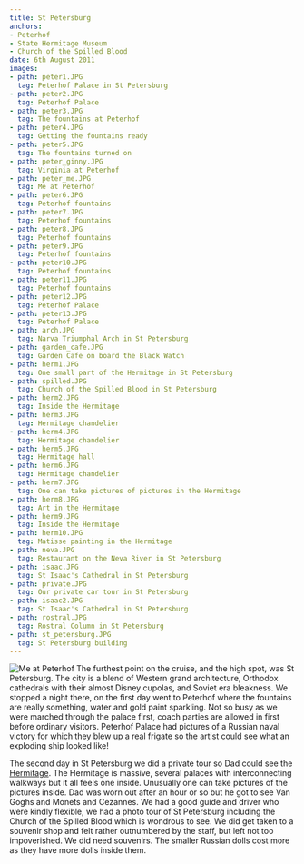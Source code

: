 ```yaml
---
title: St Petersburg
anchors:
- Peterhof
- State Hermitage Museum
- Church of the Spilled Blood
date: 6th August 2011
images:
- path: peter1.JPG
  tag: Peterhof Palace in St Petersburg
- path: peter2.JPG
  tag: Peterhof Palace
- path: peter3.JPG
  tag: The fountains at Peterhof
- path: peter4.JPG
  tag: Getting the fountains ready
- path: peter5.JPG
  tag: The fountains turned on
- path: peter_ginny.JPG
  tag: Virginia at Peterhof
- path: peter_me.JPG
  tag: Me at Peterhof
- path: peter6.JPG
  tag: Peterhof fountains
- path: peter7.JPG
  tag: Peterhof fountains
- path: peter8.JPG
  tag: Peterhof fountains
- path: peter9.JPG
  tag: Peterhof fountains
- path: peter10.JPG
  tag: Peterhof fountains
- path: peter11.JPG
  tag: Peterhof fountains
- path: peter12.JPG
  tag: Peterhof Palace
- path: peter13.JPG
  tag: Peterhof Palace
- path: arch.JPG
  tag: Narva Triumphal Arch in St Petersburg
- path: garden_cafe.JPG
  tag: Garden Cafe on board the Black Watch
- path: herm1.JPG
  tag: One small part of the Hermitage in St Petersburg
- path: spilled.JPG
  tag: Church of the Spilled Blood in St Petersburg
- path: herm2.JPG
  tag: Inside the Hermitage
- path: herm3.JPG
  tag: Hermitage chandelier
- path: herm4.JPG
  tag: Hermitage chandelier
- path: herm5.JPG
  tag: Hermitage hall
- path: herm6.JPG
  tag: Hermitage chandelier
- path: herm7.JPG
  tag: One can take pictures of pictures in the Hermitage
- path: herm8.JPG
  tag: Art in the Hermitage
- path: herm9.JPG
  tag: Inside the Hermitage
- path: herm10.JPG
  tag: Matisse painting in the Hermitage
- path: neva.JPG
  tag: Restaurant on the Neva River in St Petersburg
- path: isaac.JPG
  tag: St Isaac's Cathedral in St Petersburg
- path: private.JPG
  tag: Our private car tour in St Petersburg
- path: isaac2.JPG
  tag: St Isaac's Cathedral in St Petersburg
- path: rostral.JPG
  tag: Rostral Column in St Petersburg
- path: st_petersburg.JPG
  tag: St Petersburg building
---
```

![Me at Peterhof](peter_me.JPG)
The furthest point on the cruise, and the high spot, was St Petersburg. The city is a blend of Western grand architecture, Orthodox cathedrals with their almost Disney cupolas, and Soviet era bleakness. We stopped a night there, on the first day went to Peterhof where the fountains are really something, water and gold paint sparkling. Not so busy as we were marched through the palace first, coach parties are allowed in first before ordinary visitors. Peterhof Palace had pictures of a Russian naval victory for which they blew up a real frigate so the artist could see what an exploding ship looked like!

The second day in St Petersburg we did a private tour so Dad could see the
[Hermitage](https://www.hermitagemuseum.org/). The Hermitage is massive, several palaces with interconnecting walkways but it all feels one inside. Unusually one can take pictures of the pictures inside. Dad was worn out after an hour or so but he got to see Van Goghs and Monets and Cezannes. We had a good guide and driver who were kindly flexible, we had a photo tour of St Petersburg including the Church of the Spilled Blood which is wondrous to see. We did get taken to a souvenir shop and felt rather outnumbered by the staff, but left not too impoverished. We did need souvenirs. The smaller Russian dolls cost more as they have more dolls inside them.
